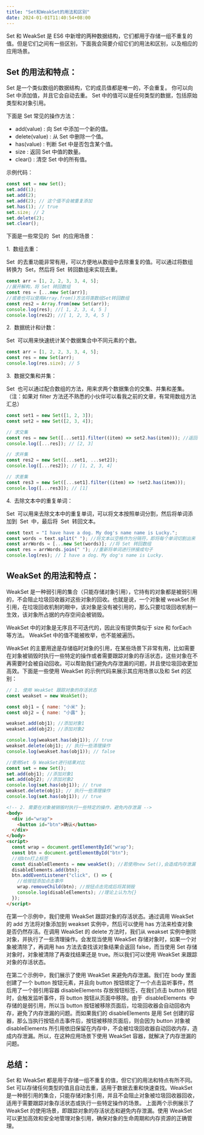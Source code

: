 ```yaml
---
title: "Set和WeakSet的用法和区别"
date: 2024-01-01T11:40:54+08:00
---
```


Set 和 WeakSet 是 ES6 中新增的两种数据结构，它们都用于存储一组不重复的值。但是它们之间有一些区别，下面我会简要介绍它们的用法和区别，以及相应的应用场景。

## Set 的用法和特点：

Set 是一个类似数组的数据结构，它的成员值都是唯一的，不会重复。 你可以向 Set 中添加值，并且它会自动去重。 Set 中的值可以是任何类型的数据，包括原始类型和对象引用。

下面是 Set 常见的操作方法：

- add(value) : 向 Set 中添加一个新的值。
- delete(value) : 从 Set 中删除一个值。
- has(value) : 判断 Set 中是否包含某个值。
- size : 返回 Set 中值的数量。
- clear() : 清空 Set 中的所有值。

示例代码：

```js
const set = new Set();
set.add(1);
set.add(2);
set.add(2); // 这个值不会被重复添加
set.has(1); // true
set.size; // 2
set.delete(2);
set.clear();
```

下面是一些常见的  Set  的应用场景：

1.  数组去重：

Set  的去重功能非常有用，可以方便地从数组中去除重复的值。可以通过将数组转换为  Set，然后将 Set  转回数组来实现去重。

```js
const arr = [1, 2, 2, 3, 3, 4, 5];
//展开解构，将 Set 转回数组
const res = [...new Set(arr)];
//或者也可以使用Array.from()方法将类数组Set转回数组
const res2 = Array.from(new Set(arr));
console.log(res); //[ 1, 2, 3, 4, 5 ]
console.log(res2); //[ 1, 2, 3, 4, 5 ]
```

2.  数据统计和计数：

Set  可以用来快速统计某个数据集合中不同元素的个数。

```js
const arr = [1, 2, 2, 3, 3, 4, 5];
const res = new Set(arr);
console.log(res.size); // 5
```

3.  数据交集和并集：

Set  也可以通过配合数组的方法，用来求两个数据集合的交集、并集和差集。 （注：如果对 filter 方法还不熟悉的小伙伴可以看我之前的文章，有常用数组方法汇总）

```js
const set1 = new Set([1, 2, 3]);
const set2 = new Set([2, 3, 4]);

// 求交集
const res = new Set([...set1].filter((item) => set2.has(item))); //返回共有的元素
console.log([...res]); // [2, 3]

// 求并集
const res2 = new Set([...set1, ...set2]);
console.log([...res2]); // [1, 2, 3, 4]

// 求差集
const res3 = new Set([...set1].filter((item) => !set2.has(item)));
console.log([...res3]); // [1]
```

4.  去除文本中的重复单词：

Set  可以用来去除文本中的重复单词，可以将文本按照单词分割，然后将单词添加到  Set  中，最后将  Set  转回文本。

```js
const text = "I have have a dog. My dog's name name is Lucky.";
const words = text.split(" "); //将文本以空格作为分隔符，即将每个单词切割出来
const arrWords = [...new Set(words)]; //将 Set 转回数组
const res = arrWords.join(" "); //重新将单词进行拼接成句子
console.log(res); // I have a dog. My dog's name is Lucky.
```

## WeakSet 的用法和特点：

WeakSet 是一种弱引用的集合（只能存储对象引用），它持有的对象都是被弱引用的，不会阻止垃圾回收器对这些对象的回收。也就是说，一个对象被 weakSet 所引用，在垃圾回收机制的眼中，该对象是没有被引用的，那么只要垃圾回收机制一生效，该对象所占据的内存空间会被销毁。

WeakSet 中的对象是无序且不可迭代的，因此没有提供类似于 size 和 forEach 等方法。 WeakSet 中的值不能被枚举，也不能被遍历。

WeakSet 的主要用途是存储临时对象的引用，在某些场景下非常有用，比如需要在对象被销毁时执行一些特定的操作或者需要跟踪对象的存活状态，这些对象在不再需要时会被自动回收。可以帮助我们避免内存泄漏的问题，并且使垃圾回收更加高效。下面是一些使用 WeakSet 的示例代码来展示其应用场景以及和 Set 的区别：

```js
// 1. 使用 WeakSet 跟踪对象的存活状态
const weakset = new WeakSet();

const obj1 = { name: "小米" };
const obj2 = { name: "小露" };

weakset.add(obj1); //添加对象1
weakset.add(obj2); //添加对象2

console.log(weakset.has(obj1)); // true
weakset.delete(obj1); // 执行一些清理操作
console.log(weakset.has(obj1)); // false

//使用Set 与 WeakSet进行结果对比
const set = new Set();
set.add(obj1); //添加对象1
set.add(obj2); //添加对象2
console.log(set.has(obj1)); // true
weakset.delete(obj1); // 执行一些清理操作
console.log(set.has(obj1)); // true
```

```html
<!-- 2. 需要在对象被销毁时执行一些特定的操作，避免内存泄漏 -->
<body>
  <div id="wrap">
    <button id="btn">确认</button>
  </div>
</body>
<script>
  const wrap = document.getElementById("wrap");
  const btn = document.getElementById("btn");
  //给btn打上标签
  const disableElements = new weakSet(); //若使用new Set(),会造成内存泄漏
  disableElements.add(btn);
  btn.addEventListener("click", () => {
    //给按钮添加点击事件
    wrap.removeChild(btn); //按钮点击完成后将其销毁
    console.log(disableElements); //理论上认为为{}
  });
</script>
```

在第一个示例中，我们使用 WeakSet 跟踪对象的存活状态。通过调用 WeakSet 的 add 方法将对象添加到 weakset 实例中，然后可以使用 has 方法来检查对象是否仍然存活。在调用 WeakSet 的 delete 方法时，我们从 weakset 实例中删除对象，并执行了一些清理操作。会发现当使用 WeakSet 存储对象时，如果一个对象被清除了，再调用 has 方法去查找该对象结果会返回 false，而当使用 Set 存储对象时，对象被清除了再查找结果还是 true。所以我们可以使用 WeakSet 来跟踪对象的存活状态。

在第二个示例中，我们展示了使用 WeakSet 来避免内存泄漏。我们在 body 里面创建了一个 button 按钮元素，并且向 button 按钮绑定了一个点击监听事件，然后用了一个弱引用容器 disableElements 存放按钮标签，在我们点击 button 按钮时，会触发监听事件，将 button 按钮从页面中移除。由于  disableElements  中存储的是弱引用，所以当 button 按钮被移除页面后，垃圾回收器会自动回收内存，避免了内存泄漏的问题。而如果我们的 disableElements 是用 Set 创建的容器，那么当执行按钮点击事件后，按钮被移除页面后，则会因为 button 对象被 disableElements 所引用依旧保留在内存中，不会被垃圾回收器自动回收内存，造成内存泄漏。所以，在这种应用场景下使用 WeakSet 容器，就解决了内存泄漏的问题。

## 总结：

Set 和 WeakSet 都是用于存储一组不重复的值，但它们的用法和特点有所不同。Set 可以存储任何类型的值且自动去重，适用于数据去重和快速查找。WeakSet 是一种弱引用的集合，只能存储对象引用，并且不会阻止对象被垃圾回收器回收，适用于需要跟踪对象存活状态或执行一些特定操作的场景。 上面两个示例展示了 WeakSet 的使用场景，即跟踪对象的存活状态和避免内存泄漏。使用 WeakSet 可以更加高效和安全地管理对象引用，确保对象的生命周期和内存资源的正确管理。
